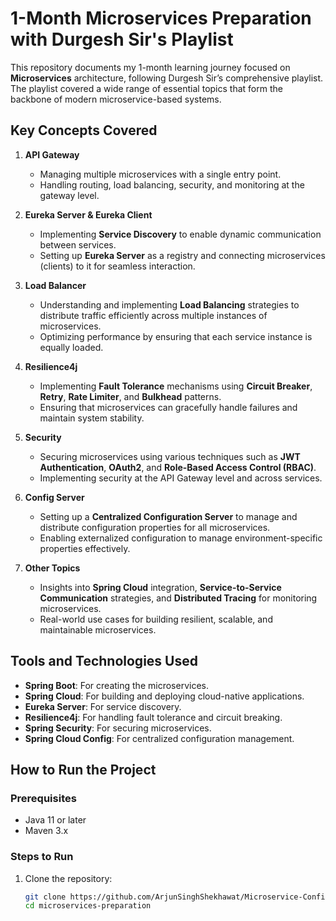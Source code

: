 # 1-Month Microservices Preparation with Durgesh Sir's Playlist

This repository documents my 1-month learning journey focused on **Microservices** architecture, following Durgesh Sir’s comprehensive playlist. The playlist covered a wide range of essential topics that form the backbone of modern microservice-based systems.

## Key Concepts Covered

1. **API Gateway**
   - Managing multiple microservices with a single entry point.
   - Handling routing, load balancing, security, and monitoring at the gateway level.

2. **Eureka Server & Eureka Client**
   - Implementing **Service Discovery** to enable dynamic communication between services.
   - Setting up **Eureka Server** as a registry and connecting microservices (clients) to it for seamless interaction.

3. **Load Balancer**
   - Understanding and implementing **Load Balancing** strategies to distribute traffic efficiently across multiple instances of microservices.
   - Optimizing performance by ensuring that each service instance is equally loaded.

4. **Resilience4j**
   - Implementing **Fault Tolerance** mechanisms using **Circuit Breaker**, **Retry**, **Rate Limiter**, and **Bulkhead** patterns.
   - Ensuring that microservices can gracefully handle failures and maintain system stability.

5. **Security**
   - Securing microservices using various techniques such as **JWT Authentication**, **OAuth2**, and **Role-Based Access Control (RBAC)**.
   - Implementing security at the API Gateway level and across services.

6. **Config Server**
   - Setting up a **Centralized Configuration Server** to manage and distribute configuration properties for all microservices.
   - Enabling externalized configuration to manage environment-specific properties effectively.

7. **Other Topics**
   - Insights into **Spring Cloud** integration, **Service-to-Service Communication** strategies, and **Distributed Tracing** for monitoring microservices.
   - Real-world use cases for building resilient, scalable, and maintainable microservices.

## Tools and Technologies Used

- **Spring Boot**: For creating the microservices.
- **Spring Cloud**: For building and deploying cloud-native applications.
- **Eureka Server**: For service discovery.
- **Resilience4j**: For handling fault tolerance and circuit breaking.
- **Spring Security**: For securing microservices.
- **Spring Cloud Config**: For centralized configuration management.

## How to Run the Project

### Prerequisites

- Java 11 or later
- Maven 3.x

### Steps to Run

1. Clone the repository:

   ```bash
   git clone https://github.com/ArjunSinghShekhawat/Microservice-Config.git
   cd microservices-preparation
